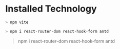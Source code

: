 # Installed Technology

```TypeScript
> npm vite

> npm i react-router-dom react-hook-form antd


```
> npm i react-router-dom react-hook-form antd


